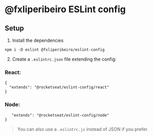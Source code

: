 # @fxliperibeiro ESLint config

## Setup

1. Install the dependencies
```
npm i -D eslint @fxliperibeiro/eslint-config
```

2. Create a `.eslintrc.json` file extending the config:

### React:
```
{
  "extends": "@rocketseat/eslint-config/react"
}
```
### Node:
```{
   "extends": "@rocketseat/eslint-config/node"
}
```

> You can also use a `.eslintrc.js` instead of JSON if you prefer.